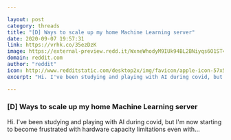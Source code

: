 ```yaml
---

layout: post
category: threads
title: "[D] Ways to scale up my home Machine Learning server"
date: 2020-09-07 19:57:31
link: https://vrhk.co/35ezDzK
image: https://external-preview.redd.it/WxneWhodyM9IUk94BL2BNiyqs6O1ST4RrCVt5THnV1U.jpg?width=1200&height=628.272251309&auto=webp&crop=1200:628.272251309,smart&s=07225660c12dba8902be1bc58c8da3bd653f29aa
domain: reddit.com
author: "reddit"
icon: http://www.redditstatic.com/desktop2x/img/favicon/apple-icon-57x57.png
excerpt: "Hi. I've been studying and playing with AI during covid, but I'm now starting to become frustrated with hardware capacity limitations even with..."

---
```


### [D] Ways to scale up my home Machine Learning server

Hi. I've been studying and playing with AI during covid, but I'm now starting to become frustrated with hardware capacity limitations even with...